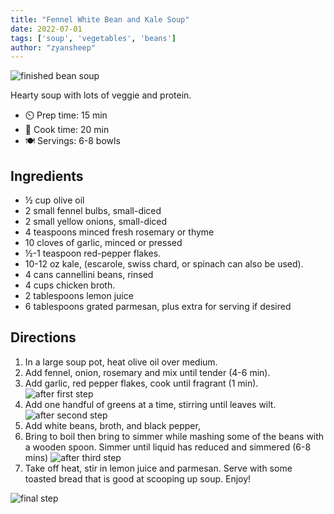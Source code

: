 ```yaml
---
title: "Fennel White Bean and Kale Soup"
date: 2022-07-01
tags: ['soup', 'vegetables', 'beans']
author: "zyansheep"
---
```


![finished bean soup](/pix/fennel-bean-kale-soup-4.avif "Finished Soup")

Hearty soup with lots of veggie and protein.

- ⏲️ Prep time: 15 min
- 🍳 Cook time: 20 min
- 🍽️ Servings: 6-8 bowls

## Ingredients

 - ½ cup olive oil
 - 2 small fennel bulbs, small-diced
 - 2 small yellow onions, small-diced
 - 4 teaspoons minced fresh rosemary or thyme
 - 10 cloves of garlic, minced or pressed
 - ½-1 teaspoon red-pepper flakes.
 - 10-12 oz kale, (escarole, swiss chard, or spinach can also be used).
 - 4 cans cannellini beans, rinsed
 - 4 cups chicken broth.
 - 2 tablespoons lemon juice
 - 6 tablespoons grated parmesan, plus extra for serving if desired

## Directions

1. In a large soup pot, heat olive oil over medium.
2. Add fennel, onion, rosemary and mix until tender (4-6 min).
3. Add garlic, red pepper flakes, cook until fragrant (1 min).
![after first step](/pix/fennel-bean-kale-soup-1.avif)
4. Add one handful of greens at a time, stirring until leaves wilt.
![after second step](/pix/fennel-bean-kale-soup-2.avif)
5. Add white beans, broth, and black pepper,
6. Bring to boil then bring to simmer while mashing some of the beans with a wooden spoon. Simmer until liquid has reduced and simmered (6-8 mins)
![after third step](/pix/fennel-bean-kale-soup-3.avif)
7. Take off heat, stir in lemon juice and parmesan. Serve with some toasted bread that is good at scooping up soup. Enjoy!

![final step](/pix/fennel-bean-kale-soup-4.avif)
